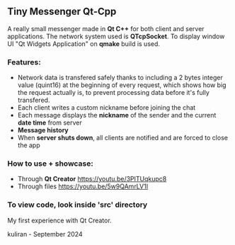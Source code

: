 ## Tiny Messenger Qt-Cpp

A really small messenger made in **Qt C++** for both client and server applications.
The network system used is **QTcpSocket**. To display window UI "Qt Widgets Application" on **qmake** build is used.

### Features:
- Network data is transfered safely thanks to including a 2 bytes integer value (quint16) at the beginning of every request, which shows how big the request actually is, to prevent processing data before it's fully transfered.
- Each client writes a custom nickname before joining the chat
- Each message displays the **nickname** of the sender and the current **date time** from server
- **Message history**
- When **server shuts down**, all clients are notified and are forced to close the app

### How to use + showcase:
- Through **Qt Creator** https://youtu.be/3PITUqkupc8
- Through files https://youtu.be/5w9QAmrLV1I

### To view code, look inside 'src' directory

My first experience with Qt Creator.

kuliran - September 2024
